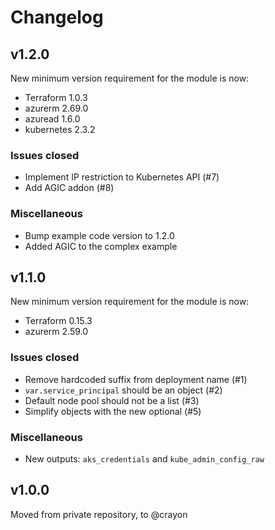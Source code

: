 # Changelog

## v1.2.0
New minimum version requirement for the module is now:
* Terraform 1.0.3
* azurerm 2.69.0
* azuread 1.6.0
* kubernetes 2.3.2

### Issues closed
- Implement IP restriction to Kubernetes API (#7)
- Add AGIC addon (#8)

### Miscellaneous
- Bump example code version to 1.2.0
- Added AGIC to the complex example

## v1.1.0
New minimum version requirement for the module is now:
* Terraform 0.15.3
* azurerm 2.59.0

### Issues closed
- Remove hardcoded suffix from deployment name (#1)
- `var.service_principal` should be an object (#2)
- Default node pool should not be a list (#3)
- Simplify objects with the new optional (#5)

### Miscellaneous
- New outputs: `aks_credentials` and `kube_admin_config_raw`

## v1.0.0
Moved from private repository, to @crayon